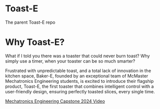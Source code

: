 # Toast-E
The parent Toast-E repo

# Why Toast-E?

What if I told you there was a toaster that could never burn toast?
Why simply use a timer, when your toaster can be so much smarter?

Frustrated with unpredictable toast, and a total lack of innovation in the kitchen space, Baker-E, founded by an exceptional team of McMaster Mechatronics Engineering students, is excited to introduce their flagship product, Toast-E, the first toaster that combines intelligent control with a user-friendly design, ensuring perfectly toasted slices, every single time.

[Mechatronics Engineering Capstone 2024 Video](https://www.youtube.com/watch?v=05CiyPLuck4)
